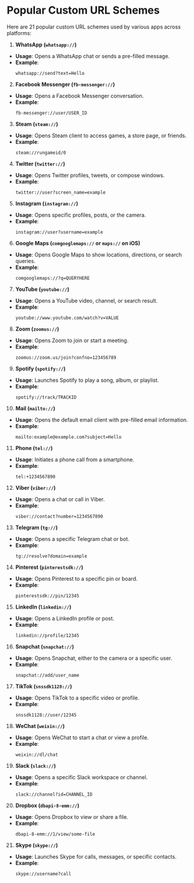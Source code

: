 # Popular Custom URL Schemes

Here are 21 popular custom URL schemes used by various apps across platforms:

1. **WhatsApp (`whatsapp://`)**
 - **Usage**: Opens a WhatsApp chat or sends a pre-filled message.
 - **Example**: 
   ```plaintext
   whatsapp://send?text=Hello
   ```

2. **Facebook Messenger (`fb-messenger://`)**
 - **Usage**: Opens a Facebook Messenger conversation.
 - **Example**: 
   ```plaintext
   fb-messenger://user/USER_ID
   ```

3. **Steam (`steam://`)**
  - **Usage**: Opens Steam client to access games, a store page, or friends.
  - **Example**: 
    ```plaintext
    steam://rungameid/0
    ```

4. **Twitter (`twitter://`)**
 - **Usage**: Opens Twitter profiles, tweets, or compose windows.
 - **Example**: 
   ```plaintext
   twitter://user?screen_name=example
   ```

5. **Instagram (`instagram://`)**
 - **Usage**: Opens specific profiles, posts, or the camera.
 - **Example**: 
   ```plaintext
   instagram://user?username=example
   ```

6. **Google Maps (`comgooglemaps://` or `maps://` on iOS)**
 - **Usage**: Opens Google Maps to show locations, directions, or search queries.
 - **Example**: 
   ```plaintext
   comgooglemaps://?q=QUERYHERE
   ```

7. **YouTube (`youtube://`)**
 - **Usage**: Opens a YouTube video, channel, or search result.
 - **Example**: 
   ```plaintext
   youtube://www.youtube.com/watch?v=VALUE
   ```

8. **Zoom (`zoomus://`)**
 - **Usage**: Opens Zoom to join or start a meeting.
 - **Example**: 
   ```plaintext
   zoomus://zoom.us/join?confno=123456789
   ```

9. **Spotify (`spotify://`)**
 - **Usage**: Launches Spotify to play a song, album, or playlist.
 - **Example**: 
   ```plaintext
   spotify://track/TRACKID
   ```

10. **Mail (`mailto://`)**
  - **Usage**: Opens the default email client with pre-filled email information.
  - **Example**: 
    ```plaintext
    mailto:example@example.com?subject=Hello
    ```

11. **Phone (`tel://`)**
  - **Usage**: Initiates a phone call from a smartphone.
  - **Example**: 
    ```plaintext
    tel:+1234567890
    ```

12. **Viber (`viber://`)**
  - **Usage**: Opens a chat or call in Viber.
  - **Example**: 
    ```plaintext
    viber://contact?number=1234567890
    ```

13. **Telegram (`tg://`)**
  - **Usage**: Opens a specific Telegram chat or bot.
  - **Example**: 
    ```plaintext
    tg://resolve?domain=example
    ```

14. **Pinterest (`pinterestsdk://`)**
  - **Usage**: Opens Pinterest to a specific pin or board.
  - **Example**: 
    ```plaintext
    pinterestsdk://pin/12345
    ```

15. **LinkedIn (`linkedin://`)**
  - **Usage**: Opens a LinkedIn profile or post.
  - **Example**: 
    ```plaintext
    linkedin://profile/12345
    ```

16. **Snapchat (`snapchat://`)**
  - **Usage**: Opens Snapchat, either to the camera or a specific user.
  - **Example**: 
    ```plaintext
    snapchat://add/user_name
    ```

17. **TikTok (`snssdk1128://`)**
  - **Usage**: Opens TikTok to a specific video or profile.
  - **Example**: 
    ```plaintext
    snssdk1128://user/12345
    ```

18. **WeChat (`weixin://`)**
  - **Usage**: Opens WeChat to start a chat or view a profile.
  - **Example**: 
    ```plaintext
    weixin://dl/chat
    ```

19. **Slack (`slack://`)**
  - **Usage**: Opens a specific Slack workspace or channel.
  - **Example**: 
    ```plaintext
    slack://channel?id=CHANNEL_ID
    ```

20. **Dropbox (`dbapi-8-emm://`)**
  - **Usage**: Opens Dropbox to view or share a file.
  - **Example**: 
    ```plaintext
    dbapi-8-emm://1/view/some-file
    ```

21. **Skype (`skype://`)**
 - **Usage**: Launches Skype for calls, messages, or specific contacts.
 - **Example**: 
   ```plaintext
   skype://username?call
   ```
